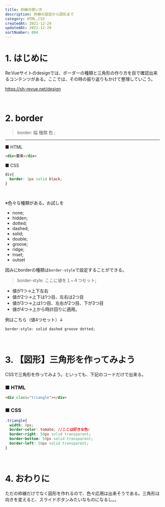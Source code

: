 ```yaml
---
title: 枠線の使い方
description: 枠線の設定から図形まで
category: HTML,CSS
createdAt: 2021-12-29
updatedAt: 2021-12-29
sortNumber: 004
---
```


# 1. はじめに
Re:Vueサイトのdesignでは、ボーダーの種類と三角形の作り方を目で確認出来るコンテンツがある。ここでは、その時の振り返りもかけて整理していこう。

https://sh-revue.net/design

<br>


# 2. border
> border: 幅 種類 色 ;
---
■ HTML
```html
<div>要素</div>
```
■ CSS
```css
div{
  border: 1px solid black;
}
```
<br>

※色々な種類がある。お試しを
- none;
- hidden;
- dotted;
- dashed;
- solid;
- double;
- groove;
- ridge;
- inset;
- outset

因みにborderの種類は`border-style`で設定することができる。
> border-style: ここに値を１~４つセット;

- 値が1つ→上下左右
- 値が2つ→上下は1つ目、左右は2つ目
- 値が3つ→上は1つ目、左右が2つ目、下が3つ目
- 値が4つ→上から時計回りに適用。

例はこちら（値4つセット）↓
```css
border-style: solid dashed groove dotted;
```

<br>

# 3. 【図形】三角形を作ってみよう
CSSで三角形を作ってみよう。といっても、下記のコードだけで出来る。

### ■ HTML
```html
<div class="triangle"></div>
```

### ■ CSS
```css
.triangle{
  width: 0px;
  border-color: tomato; //ここは好きな色♪
  border-right: 50px solid transparent;
  border-bottom: 50px solid transparent;
  border-left: 50px solid transparent; 
}
```

<br>

# 4. おわりに
ただの枠線だけでなく図形を作れるので、色々応用は出来そうである。三角形は向きを変えると、スライドボタンみたいなものになるし。。
